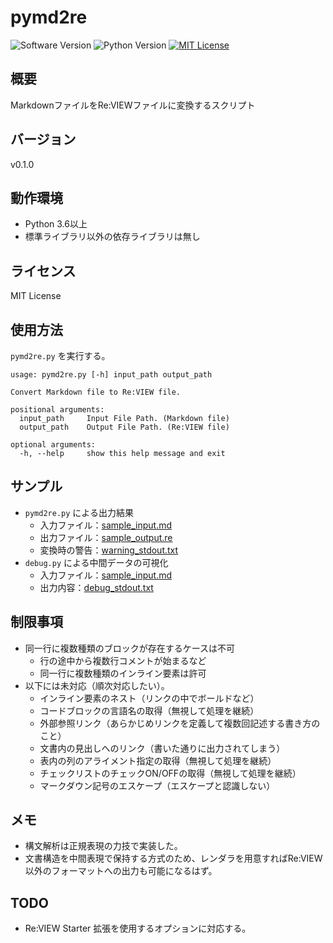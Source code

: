 pymd2re
===

![Software Version](http://img.shields.io/badge/Version-v0.1.0-green.svg?style=flat)
![Python Version](http://img.shields.io/badge/Python-3.6-blue.svg?style=flat)
[![MIT License](http://img.shields.io/badge/license-MIT-blue.svg?style=flat)](LICENSE)

## 概要
MarkdownファイルをRe:VIEWファイルに変換するスクリプト

## バージョン
v0.1.0

## 動作環境
- Python 3.6以上
- 標準ライブラリ以外の依存ライブラリは無し

## ライセンス
MIT License

## 使用方法
`pymd2re.py` を実行する。

    usage: pymd2re.py [-h] input_path output_path
    
    Convert Markdown file to Re:VIEW file.
    
    positional arguments:
      input_path     Input File Path. (Markdown file)
      output_path    Output File Path. (Re:VIEW file)
    
    optional arguments:
      -h, --help     show this help message and exit

## サンプル
- `pymd2re.py` による出力結果
    - 入力ファイル：[sample_input.md](sample/sample_input.md)
    - 出力ファイル：[sample_output.re](sample/sample_output.re)
    - 変換時の警告：[warning_stdout.txt](sample/warning_stdout.txt)
- `debug.py` による中間データの可視化
    - 入力ファイル：[sample_input.md](sample/sample_input.md)
    - 出力内容：[debug_stdout.txt](sample/debug_stdout.txt)

## 制限事項
- 同一行に複数種類のブロックが存在するケースは不可
    - 行の途中から複数行コメントが始まるなど
    - 同一行に複数種類のインライン要素は許可
- 以下には未対応（順次対応したい）。
    - インライン要素のネスト（リンクの中でボールドなど）
    - コードブロックの言語名の取得（無視して処理を継続）
    - 外部参照リンク（あらかじめリンクを定義して複数回記述する書き方のこと）
    - 文書内の見出しへのリンク（書いた通りに出力されてしまう）
    - 表内の列のアライメント指定の取得（無視して処理を継続）
    - チェックリストのチェックON/OFFの取得（無視して処理を継続）
    - マークダウン記号のエスケープ（エスケープと認識しない）

## メモ
- 構文解析は正規表現の力技で実装した。
- 文書構造を中間表現で保持する方式のため、レンダラを用意すればRe:VIEW以外のフォーマットへの出力も可能になるはず。

## TODO
- Re:VIEW Starter 拡張を使用するオプションに対応する。
